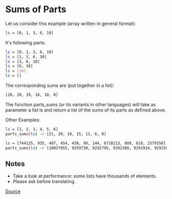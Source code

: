 # Sums of Parts

Let us consider this example (array written in general format):

```bash
ls = [0, 1, 3, 6, 10]
```

It's following parts:

```bash
ls = [0, 1, 3, 6, 10]
ls = [1, 3, 6, 10]
ls = [3, 6, 10]
ls = [6, 10]
ls = [10]
ls = []
```

The corresponding sums are (put together in a list): 

```bash
[20, 20, 19, 16, 10, 0]
```

The function parts_sums (or its variants in other languages) will take as
parameter a list ls and return a list of the sums of its parts as defined above.

Other Examples:

<!-- markdownlint-disable MD013 -->
```bash
ls = [1, 2, 3, 4, 5, 6] 
parts_sums(ls) -> [21, 20, 18, 15, 11, 6, 0]

ls = [744125, 935, 407, 454, 430, 90, 144, 6710213, 889, 810, 2579358]
parts_sums(ls) -> [10037855, 9293730, 9292795, 9292388, 9291934, 9291504, 9291414, 9291270, 2581057, 2580168, 2579358, 0]
```
<!-- markdownlint-enable MD013 -->

## Notes

- Take a look at performance: some lists have thousands of elements.
- Please ask before translating.

[Source](https://www.codewars.com/kata/5ce399e0047a45001c853c2b/python)